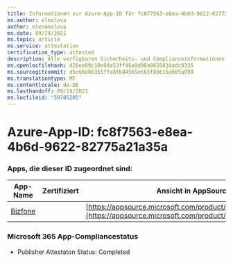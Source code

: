 ```yaml
---
title: Informationen zur Azure-App-ID für fc8f7563-e8ea-4b6d-9622-82775a21a35a
ms.author: elmalova
author: elenamalova
ms.date: 09/24/2021
ms.topic: article
ms.service: attestation
certification_type: attested
description: Alle verfügbaren Sicherheits- und Complianceinformationen für fc8f7563-e8ea-4b6d-9622-82775a21a35a.
ms.openlocfilehash: d26ee69c10e60a53ff46a9d98a0659834adc0335
ms.sourcegitcommit: d5c60e66355ffa8fb84565e565f8bb15a665a099
ms.translationtype: MT
ms.contentlocale: de-DE
ms.lasthandoff: 09/24/2021
ms.locfileid: "59785205"
---
```

# <a name="azure-app-id-fc8f7563-e8ea-4b6d-9622-82775a21a35a"></a>Azure-App-ID: fc8f7563-e8ea-4b6d-9622-82775a21a35a


### <a name="apps-associated-with-this-id"></a>Apps, die dieser ID zugeordnet sind:
| **App-Name** | **Zertifiziert** | **Ansicht in AppSource** |
|--------------|---------------|-----------------------|
| [Bizfone](https://docs.microsoft.com/microsoft-365-app-certification/forward/WA200000874) |  | [https://appsource.microsoft.com/product/office/WA200000874](https://appsource.microsoft.com/product/office/WA200000874) |

### <a name="microsoft-365-app-compliance-status"></a>Microsoft 365 App-Compliancestatus
- Publisher Attestaton Status: Completed
